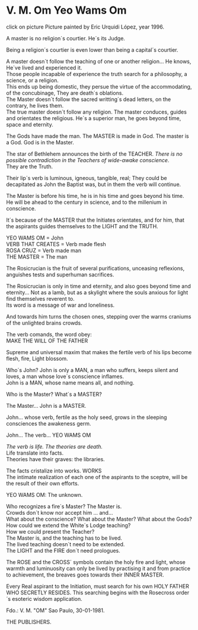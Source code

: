 # V. M. Om Yeo Wams Om


click on picture
Picture painted
 by Eric Urquidi López,
year 1996.

A master is no religion´s courtier. He´s its Judge.  

Being a religion´s courtier is even lower than being a capital´s courtier.  

A master doesn´t follow the teaching of one or another religion... He knows, He´ve lived and experienced it.  
Those people incapable of experience the truth search for a philosophy, a science, or a religion.  
This ends up being domestic, they persue the virtue of the accommodating, of the concubinage, They are death´s oblations.  
The Master doesn´t follow the sacred writting´s dead letters, on the contrary, he lives them.  
The true master doesn´t follow any religion. The master conduces, guides and orientates the religious. He´s a superior man, he goes beyond time, space and eternity.  

The Gods have made the man. The MASTER is made in God. The master is a God.  God is in the Master.  

The star of Bethlehem announces the birth of the TEACHER. _There is no possible contradiction in the Teachers of wide-awake conscience_.  
They are the Truth.  

Their lip´s verb is luminous, igneous, tangible, real; They could be decapitated as John the Baptist was, but in them the verb will continue.  

The Master is before his time, he is in his time and goes beyond his time.  
He will be ahead to the century in science, and to the millenium in conscience.  

It´s because of the MASTER that the Initiates orientates, and for him, that the aspirants guides themselves to the LIGHT and the TRUTH.  

YEO WAMS OM = John  
VERB THAT CREATES = Verb made flesh  
ROSA CRUZ = Verb made man  
THE MASTER = The man  

The Rosicrucian is the fruit of several purifications, unceasing reflexions, anguishes tests and superhuman sacrifices.  

The Rosicrucian is only in time and eternity, and also goes beyond time and eternity... Not as a lamb, but as a skylight where the souls anxious for light find themselves reverent to.  
Its word is a message of war and loneliness.  

And towards him turns the chosen ones, stepping over the warms craniums of the unlighted brains crowds.  

The verb comands, the word obey:  
MAKE THE  WILL OF THE FATHER  

Supreme and universal maxim that makes the fertile verb of his lips become flesh, fire, Light blossom.

Who´s John? John is only a MAN, a man who suffers, keeps silent and loves, a man whose love´s conscience inflames.  
John is a MAN, whose name means all, and nothing.  

Who is the Master? What´s a MASTER?  

The Master... John is a MASTER.  

John... whose verb, fertile as the holy seed, grows in the sleeping consciences the awakeness germ.  

John... The verb... YEO WAMS OM  

_The verb is life. The theories are death._  
Life translate into facts.  
Theories have their graves: the libraries.  

The facts cristalize into works. WORKS  
The intimate realization of each one of the aspirants to the sceptre, will be the result of their own efforts.  

YEO WAMS OM: The unknown.  

Who recognizes a fire´s Master? The Master is.  
Crowds don´t know nor accept him ... and...  
What about the conscience? What about the Master? What about the Gods?  
How could we extend the White´s Lodge teaching?  
How we could present the Teacher?  
The Master is, and the teaching has to be lived.  
The lived teaching doesn´t need to be extended.  
The LIGHT and the FIRE don´t need prologues.  

The ROSE and the CROSS´ symbols contain the holy fire and light, whose warmth and luminuosity can only be lived by practising it and from practice to achievement, the breaves goes towards their INNER  MASTER.  

Every Real aspirant to the Initiation, must search for his own HOLY FATHER WHO SECRETLY RESIDES. This searching begins with the Rosecross order´s esoteric wisdom application.  

Fdo.: V. M. "OM" Sao Paulo, 30-01-1981.  

THE PUBLISHERS.  
